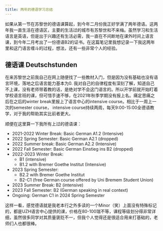 ```yaml
---
title: 两年的德语学习总结
---
```

如果从第一节在苏黎世的德语课算起，到今年二月份我正好学满了两年德语。这两年我一直生活在德语区，主要的生活过的城市有苏黎世和不来梅。虽然学习和生活语言是英语，但是出于兴趣还有生活必需，我一直在不间断地在课外时间上语言课，到今年二月考出了一份德语B2的证书。在这篇笔记里我想记录一下我这两年里和这门语言缠斗的过程，想法，还有一些非常个人的经验。

## 德语课 Deutschstunden
在来苏黎世之前我自己在网上随便找了一些教材入门，但是因为没有基础也没有语言环境，落地之后语言能力基本为0. 我对自己的自律程度有深刻了解，知道自己不上课，没有老师带着教的话，是绝对学不会这门语言的。所以开学前就开始盯着学校语言班的课，但可惜手速不够，在2021年秋季学期没有报上名。痛定思痛之后在之后的winter break里报上了语言中心的intensive course。相比于一周上一次的semester course， intensive course持续两周，每天9:00-15:00全德语教学，对于我的帮助其实比前者更大。

顺便在这里算一下我所有上过的德语课：

- 2021-2022 Winter Break: Basic German A1.2 (Intensive)
- 2022 Spring Semester: Basic German A2.1 (dropped)
- 2022 Summer break: Basic German A2.2 (Intensive)
- 2022 Fall Semester: Basic German Einstieg ins B2 (dropped) 
- 2022-2023 Winter Break:
  - B1 (intensive)
  - B1.2 with Bremer Goethe Institut (Intensive)
- 2023 Spring Semester:
  - B2.2 with Bremer Goethe Institut 
  - B2-C1 (free German course offered by Uni Bremem Student Union)
- 2023 Summer Break: B2 (intensive)
- 2023 Fall Semester: B2 (German speaking in real context)
- Ongoing: German C1 in 2024 Spring Semester

这样一看，感觉德语就是我老本行之外多读的一个Minor（笑）上面没有特殊标记的，都是UZH语言中心提供的课，价格在80-100瑞不等，课程等级划分得非常详细，虽然很多同学对其质量褒贬不一，但我个人觉得还是很适合用来打基础的，老师们人也都很棒。

